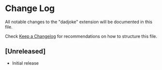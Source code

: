 # Change Log

All notable changes to the "dadjoke" extension will be documented in this file.

Check [Keep a Changelog](http://keepachangelog.com/) for recommendations on how to structure this file.

## [Unreleased]

- Initial release